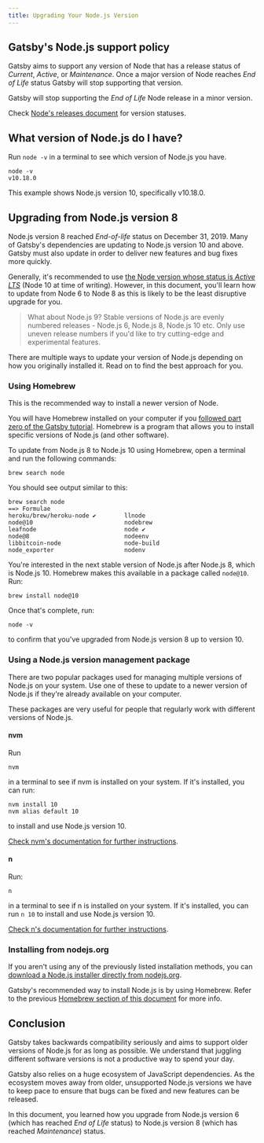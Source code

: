 ```yaml
---
title: Upgrading Your Node.js Version
---
```


## Gatsby's Node.js support policy

Gatsby aims to support any version of Node that has a release status of _Current_, _Active_, or _Maintenance_. Once a major version of Node reaches _End of Life_ status Gatsby will stop supporting that version.

Gatsby will stop supporting the _End of Life_ Node release in a minor version.

Check [Node's releases document](https://github.com/nodejs/Release#nodejs-release-working-group) for version statuses.

## What version of Node.js do I have?

Run `node -v` in a terminal to see which version of Node.js you have.

```shell
node -v
v10.18.0
```

This example shows Node.js version 10, specifically v10.18.0.

## Upgrading from Node.js version 8

Node.js version 8 reached _End-of-life_ status on December 31, 2019. Many of Gatsby's dependencies are updating to Node.js version 10 and above. Gatsby must also update in order to deliver new features and bug fixes more quickly.

Generally, it's recommended to use [the Node version whose status is _Active LTS_](https://github.com/nodejs/Release#nodejs-release-working-group) (Node 10 at time of writing). However, in this document, you'll learn how to update from Node 6 to Node 8 as this is likely to be the least disruptive upgrade for you.

> What about Node.js 9? Stable versions of Node.js are evenly numbered releases - Node.js 6, Node.js 8, Node.js 10 etc. Only use uneven release numbers if you'd like to try cutting-edge and experimental features.

There are multiple ways to update your version of Node.js depending on how you originally installed it. Read on to find the best approach for you.

### Using Homebrew

This is the recommended way to install a newer version of Node.

You will have Homebrew installed on your computer if you [followed part zero of the Gatsby tutorial](/tutorial/part-zero/#install-nodejs-for-your-appropriate-operating-system). Homebrew is a program that allows you to install specific versions of Node.js (and other software).

To update from Node.js 8 to Node.js 10 using Homebrew, open a terminal and run the following commands:

```shell
brew search node
```

You should see output similar to this:

```shell
brew search node
==> Formulae
heroku/brew/heroku-node ✔        llnode                           node@10                          nodebrew
leafnode                         node ✔                           node@8                           nodeenv
libbitcoin-node                  node-build                       node_exporter                    nodenv
```

You're interested in the next stable version of Node.js after Node.js 8, which is Node.js 10. Homebrew makes this available in a package called `node@10`. Run:

```shell
brew install node@10
```

Once that's complete, run:

```shell
node -v
```

to confirm that you've upgraded from Node.js version 8 up to version 10.

### Using a Node.js version management package

There are two popular packages used for managing multiple versions of Node.js on your system. Use one of these to update to a newer version of Node.js if they're already available on your computer.

These packages are very useful for people that regularly work with different versions of Node.js.

#### nvm

Run

```shell
nvm
```

in a terminal to see if nvm is installed on your system. If it's installed, you can run:

```shell
nvm install 10
nvm alias default 10
```

to install and use Node.js version 10.

[Check nvm's documentation for further instructions](https://github.com/nvm-sh/nvm).

#### n

Run:

```shell
n
```

in a terminal to see if n is installed on your system. If it's installed, you can run `n 10` to install and use Node.js version 10.

[Check n's documentation for further instructions](https://github.com/tj/n).

### Installing from nodejs.org

If you aren't using any of the previously listed installation methods, you can [download a Node.js installer directly from nodejs.org](https://nodejs.org/en/).

Gatsby's recommended way to install Node.js is by using Homebrew. Refer to the previous [Homebrew section of this document](#using-homebrew) for more info.

## Conclusion

Gatsby takes backwards compatibility seriously and aims to support older versions of Node.js for as long as possible. We understand that juggling different software versions is not a productive way to spend your day.

Gatsby also relies on a huge ecosystem of JavaScript dependencies. As the ecosystem moves away from older, unsupported Node.js versions we have to keep pace to ensure that bugs can be fixed and new features can be released.

In this document, you learned how you upgrade from Node.js version 6 (which has reached _End of Life_ status) to Node.js version 8 (which has reached _Maintenance_) status.
